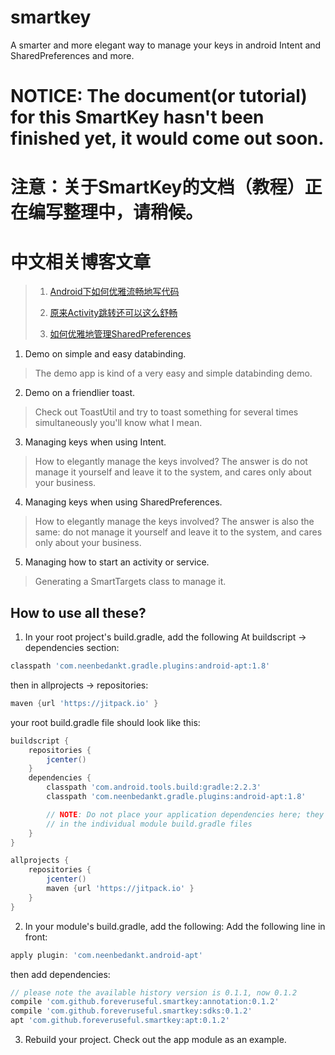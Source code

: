 # smartkey
A smarter and more elegant way to manage your keys in android Intent and SharedPreferences and more.

# NOTICE: The document(or tutorial) for this SmartKey hasn't been finished yet, it would come out soon.
# 注意：关于SmartKey的文档（教程）正在编写整理中，请稍候。
# 中文相关博客文章
> 1. [Android下如何优雅流畅地写代码](http://www.jianshu.com/p/55cc632b506f)
>
> 2. [原来Activity跳转还可以这么舒畅](http://www.jianshu.com/p/c359d72b5231)
>
> 3. [如何优雅地管理SharedPreferences](http://www.jianshu.com/p/bd864f5baa4e)

1. Demo on simple and easy databinding.
> The demo app is kind of a very easy and simple databinding demo.

2. Demo on a friendlier toast.
> Check out ToastUtil and try to toast something for several times simultaneously you'll know what I mean.

3. Managing keys when using Intent.
> How to elegantly manage the keys involved? The answer is do not manage it yourself and leave it to the system, and cares only about your business.

4. Managing keys when using SharedPreferences.
> How to elegantly manage the keys involved? The answer is also the same: do not manage it yourself and leave it to the system, and cares only about your business.

5. Managing how to start an activity or service.
> Generating a SmartTargets class to manage it.

## How to use all these?
1. In your root project's build.gradle, add the following
At buildscript -> dependencies section:
```gradle
classpath 'com.neenbedankt.gradle.plugins:android-apt:1.8'
```
then in allprojects -> repositories:
```gradle
maven {url 'https://jitpack.io' }
```
your root build.gradle file should look like this:
```gradle
buildscript {
    repositories {
        jcenter()
    }
    dependencies {
        classpath 'com.android.tools.build:gradle:2.2.3'
        classpath 'com.neenbedankt.gradle.plugins:android-apt:1.8'

        // NOTE: Do not place your application dependencies here; they belong
        // in the individual module build.gradle files
    }
}

allprojects {
    repositories {
        jcenter()
        maven {url 'https://jitpack.io' }
    }
}
```

2. In your module's build.gradle, add the following:
Add the following line in front:
```gradle
apply plugin: 'com.neenbedankt.android-apt'
```
then add dependencies:
```gradle
// please note the available history version is 0.1.1, now 0.1.2
compile 'com.github.foreveruseful.smartkey:annotation:0.1.2'
compile 'com.github.foreveruseful.smartkey:sdks:0.1.2'
apt 'com.github.foreveruseful.smartkey:apt:0.1.2'
```

3. Rebuild your project.
Check out the app module as an example.
